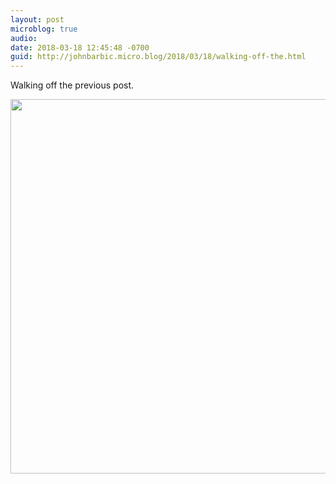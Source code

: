 ```yaml
---
layout: post
microblog: true
audio: 
date: 2018-03-18 12:45:48 -0700
guid: http://johnbarbic.micro.blog/2018/03/18/walking-off-the.html
---
```

Walking off the previous post.

<img src="http://www.barbic.com/uploads/2018/16d19a31ac.jpg" width="600" height="599" />
